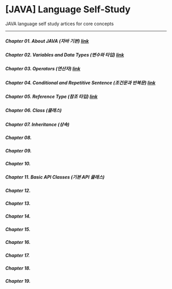 # [JAVA] Language Self-Study

 JAVA language self study artices for core concepts

 - - -

##### Chapter 01. About JAVA (자바 기본) [link](https://github.com/RicheyHans/-JAVA-LanguageStudy/blob/master/Chapters/Chapter01/Chapter01.md)


##### Chapter 02. Variables and Data Types (변수와 타입) [link](https://github.com/RicheyHans/-JAVA-LanguageStudy/blob/master/Chapters/Chapter02/Chapter02.md)


##### Chapter 03. Operators (연산자) [link](https://github.com/RicheyHans/-JAVA-LanguageStudy/blob/master/Chapters/Chapter03/Chapter03.md)


##### Chapter 04. Conditional and Repetitive Sentence (조건문과 반복문) [link](https://github.com/RicheyHans/-JAVA-LanguageStudy/blob/master/Chapters/Chapter04/Chapter04.md)


##### Chapter 05. Reference Type (참조 타입) [link]()


##### Chapter 06. Class (클래스)


##### Chapter 07. Inheritance (상속)


##### Chapter 08.


##### Chapter 09.


##### Chapter 10.


##### Chapter 11. Basic API Classes (기본 API 클래스)


##### Chapter 12.


##### Chapter 13.


##### Chapter 14.


##### Chapter 15.


##### Chapter 16.


##### Chapter 17.


##### Chapter 18.


##### Chapter 19.
